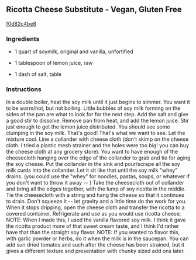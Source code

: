 ## Ricotta Cheese Substitute - Vegan, Gluten Free

[f0d82c4be8](http://www.food.com/recipe/ricotta-cheese-substitute-vegan-gluten-free-447217)

### Ingredients

 - 1 quart of soymilk, original and vanilla, unfortified

 - 1 tablespoon of lemon juice, raw

 - 1 dash of salt, table

### Instructions

In a double boiler, heat the soy milk until it just begins to simmer. You want it to be warm/hot, but not boiling. Little bubbles of soy milk forming on the sides of the pan are what to look for for the next step. Add the salt and give a good stir to dissolve. Remove pan from heat, and add the lemon juice. Stir just enough to get the lemon juice distributed. You should see some clumping in the soy milk. That's good! That's what we want to see. Let the mixture cool. Line a collander with cheese cloth (don't skimp on the cheese cloth. I tried a plastic mesh strainer and the holes were too big! you can buy the cheese cloth at any grocery store). You want to have enough of the cheesecloth hanging over the edge of the collander to grab and tie for aging the soy cheese. Put the collander in the sink and pour/scrape all the soy milk curds into the collander. Let it sit like that until the soy milk "whey" drains. (you could use the "whey" for noodles, pastas, soups, or whatever if you don't want to throw it away -- ) Take the cheesecloth out of collander and bring all the edges together, with the lump of soy ricotta in the middle. Tie the cheesecloth with a string and hang the cheese so that it continues to drain. Don't squeeze it -- let gravity and a little time do the work for you. When it stops dripping, open the cheese cloth and transfer the ricotta to a covered container. Refrigerate and use as you would use ricotta cheese. NOTE: When I made this, I used the vanilla flavored soy milk. I think it gave the ricotta product more of that sweet cream taste, and I think I'd rather have that than the straight soy flavor. NOTE: If you wanted to flavor this, with garlic powder or herbs, do it when the milk is in the saucepan. You can add sun dried tomatos and such after the cheese has been strained, but it gives a different texture and presentation with chunky sized add ons later.
